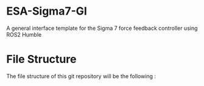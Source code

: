 # ESA-Sigma7-GI
A general interface template for the Sigma 7 force feedback controller using ROS2 Humble

# File Structure
The file structure of this git repository will be the following : 
